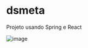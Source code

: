 # dsmeta
Projeto usando Spring e React

![image](https://user-images.githubusercontent.com/43417699/179368174-ac457fc8-92f0-4b82-9888-c8b4f6afebb6.png)


